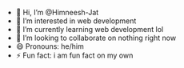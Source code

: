 - 👋 Hi, I’m @Himneesh-Jat
- 👀 I’m interested in web development 
- 🌱 I’m currently learning web development lol
- 💞️ I’m looking to collaborate on nothing right now 
- 😄 Pronouns: he/him
- ⚡ Fun fact: i am fun fact on my own 

<!---
Himneesh-Jat/Himneesh-Jat is a ✨ special ✨ repository because its `README.md` (this file) appears on your GitHub profile.
You can click the Preview link to take a look at your changes.
--->
